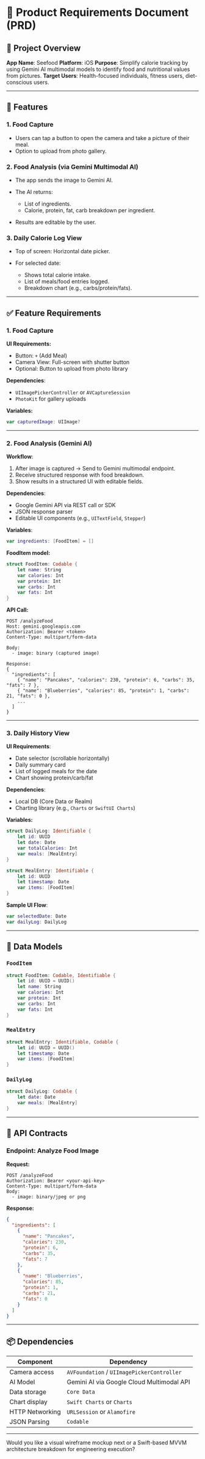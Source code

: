 # 📄 Product Requirements Document (PRD)

## 📌 Project Overview

**App Name**: Seefood
**Platform**: iOS
**Purpose**: Simplify calorie tracking by using Gemini AI multimodal models to identify food and nutritional values from pictures.
**Target Users**: Health-focused individuals, fitness users, diet-conscious users.

---

## 🌟 Features

### 1. Food Capture

* Users can tap a button to open the camera and take a picture of their meal.
* Option to upload from photo gallery.

### 2. Food Analysis (via Gemini Multimodal AI)

* The app sends the image to Gemini AI.
* The AI returns:

  * List of ingredients.
  * Calorie, protein, fat, carb breakdown per ingredient.
* Results are editable by the user.

### 3. Daily Calorie Log View

* Top of screen: Horizontal date picker.
* For selected date:

  * Shows total calorie intake.
  * List of meals/food entries logged.
  * Breakdown chart (e.g., carbs/protein/fats).

---

## ✅ Feature Requirements

### 1. Food Capture

**UI Requirements:**

* Button: `+` (Add Meal)
* Camera View: Full-screen with shutter button
* Optional: Button to upload from photo library

**Dependencies**:

* `UIImagePickerController` or `AVCaptureSession`
* `PhotoKit` for gallery uploads

**Variables:**

```swift
var capturedImage: UIImage?
```

---

### 2. Food Analysis (Gemini AI)

**Workflow**:

1. After image is captured → Send to Gemini multimodal endpoint.
2. Receive structured response with food breakdown.
3. Show results in a structured UI with editable fields.

**Dependencies**:

* Google Gemini API via REST call or SDK
* JSON response parser
* Editable UI components (e.g., `UITextField`, `Stepper`)

**Variables**:

```swift
var ingredients: [FoodItem] = []
```

**FoodItem model:**

```swift
struct FoodItem: Codable {
    let name: String
    var calories: Int
    var protein: Int
    var carbs: Int
    var fats: Int
}
```

**API Call:**

```http
POST /analyzeFood
Host: gemini.googleapis.com
Authorization: Bearer <token>
Content-Type: multipart/form-data

Body:
  - image: binary (captured image)

Response:
{
  "ingredients": [
    { "name": "Pancakes", "calories": 230, "protein": 6, "carbs": 35, "fats": 7 },
    { "name": "Blueberries", "calories": 85, "protein": 1, "carbs": 21, "fats": 0 },
    ...
  ]
}
```

---

### 3. Daily History View

**UI Requirements**:

* Date selector (scrollable horizontally)
* Daily summary card
* List of logged meals for the date
* Chart showing protein/carb/fat

**Dependencies**:

* Local DB (Core Data or Realm)
* Charting library (e.g., `Charts` or `SwiftUI Charts`)

**Variables:**

```swift
struct DailyLog: Identifiable {
    let id: UUID
    let date: Date
    var totalCalories: Int
    var meals: [MealEntry]
}

struct MealEntry: Identifiable {
    let id: UUID
    let timestamp: Date
    var items: [FoodItem]
}
```

**Sample UI Flow**:

```swift
var selectedDate: Date
var dailyLog: DailyLog
```

---

## 🧩 Data Models

### `FoodItem`

```swift
struct FoodItem: Codable, Identifiable {
    let id: UUID = UUID()
    let name: String
    var calories: Int
    var protein: Int
    var carbs: Int
    var fats: Int
}
```

### `MealEntry`

```swift
struct MealEntry: Identifiable, Codable {
    let id: UUID = UUID()
    let timestamp: Date
    var items: [FoodItem]
}
```

### `DailyLog`

```swift
struct DailyLog: Codable {
    let date: Date
    var meals: [MealEntry]
}
```

---

## 🔗 API Contracts

### Endpoint: Analyze Food Image

**Request:**

```http
POST /analyzeFood
Authorization: Bearer <your-api-key>
Content-Type: multipart/form-data
Body:
  - image: binary/jpeg or png
```

**Response:**

```json
{
  "ingredients": [
    {
      "name": "Pancakes",
      "calories": 230,
      "protein": 6,
      "carbs": 35,
      "fats": 7
    },
    {
      "name": "Blueberries",
      "calories": 85,
      "protein": 1,
      "carbs": 21,
      "fats": 0
    }
  ]
}
```

---

## 📦 Dependencies

| Component       | Dependency                                 |
| --------------- | ------------------------------------------ |
| Camera access   | `AVFoundation` / `UIImagePickerController` |
| AI Model        | Gemini AI via Google Cloud Multimodal API  |
| Data storage    | `Core Data`                   |
| Chart display   | `Swift Charts` or `Charts`                 |
| HTTP Networking | `URLSession` or `Alamofire`                |
| JSON Parsing    | `Codable`                                  |

---

Would you like a visual wireframe mockup next or a Swift-based MVVM architecture breakdown for engineering execution?
